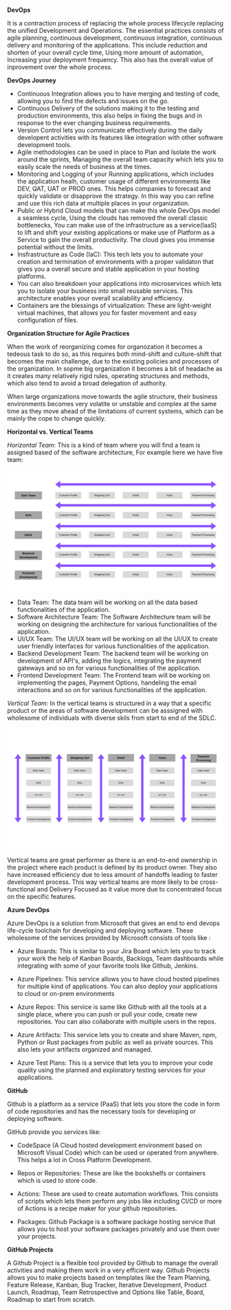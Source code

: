 **DevOps**

It is a contraction process of replacing the whole process lifecycle replacing the unified Development and Operations. The essential practices consists of agile planning, continuous development, continuous integration, continuous delivery and monitoring of the applications. This include reduction and shorten of your overall cycle time, Using more amount of automation, Increasing your deployment frequency. This also has the overall value of inprovement over the whole process.

**DevOps Journey**

- Continuous Integration allows you to have merging and testing of code, allowing you to find the defects and issues on the go.
- Continuous Delivery of the solutions making it to the testing and production environments, this also helps in fixing the bugs and in response to the ever changing business requirements.
- Version Control lets you communicate effectively during the daily developent activities with its features like integration with other software development tools.
- Agile methodologies can be used in place to Plan and Isolate the work around the sprints, Managing the overall team capacity which lets you to easily scale the needs of business at the times.
- Monitoring and Logging of your Running applications, which includes the application healh, customer usage of different environments like DEV, QAT, UAT or PROD ones. This helps companies to forecast and quickly validate or disapprove the strategy. In this way you can refine and use this rich data at multiple places in your organization.
- Public or Hybrid Cloud models that can make this whole DevOps model a seamless cycle, Using the clouds has removed the overall classic bottlenecks, You can make use of the infrastructure as a service(IaaS) to lift and shift your existing applications or make use of Platform as a Service to gain the overall productivity. The cloud gives you immense potential without the limits.
- Insfrastructure as Code (IaC): This tech lets you to automate your creation and termination of environments with a proper validaton that gives you a overall secure and stable application in your hosting platforms.
- You can also breakdown your applications into microservices which lets you to isolate your business into small reusable services. This architecture enables your overall scalability and efficiency.
- Containers are the blessings of virtualization: These are light-weight virtual machines, that allows you for faster movement and easy configuration of files.

**Organization Structure for Agile Practices**

When the work of reorganizing comes for organozation it becomes a tedeous task to do so, as this requires both mind-shift and culture-shift that becomes the main challenge, due to the existing policies and processes of the organization. In sopme big organization it becomes a bit of headache as it creates many relatively rigid rules, operating structures and methods, which also tend to avoid a broad delegation of authority.

When large organizations move towards the agile structure, their business environments becomes very volatite or unstable and complex at the same time as they move ahead of the limitations of current systems, which can be mainly the cope to change quickly.

**Horizontal vs. Vertical Teams**

*Horizontal Team:* This is a kind of team where you will find a team is assigned based of the software architecture, For example here we have five team:

![Image 1](https://github.com/cloud-devops-enthusiast/Microsoft-Certified-DevOps-Engineer-Expert/blob/8e4a31404e4eaf173c8e9da32aa209cc86aceeca/Images/Image%201.png)

- Data Team: The data team will be working on all the data based functionalities of the application.
- Software Architecture Team: The Software Architecture team will be working on designing the architecture for various functionalities of the application.
- UI/UX Team: The UI/UX team will be working on all the UI/UX to create user friendly interfaces for various functionalities of the application.
- Backend Development Team: The backend team will be working on development of API's, adding the logics, integrating the payment gateways and so on for various functionalities of the application.
- Frontend Development Team: The Frontend team will be working on implementing the pages, Payment Options, handeling the email interactions and so on for various functionalities of the application.

*Vertical Team:* In the vertical teams is structured in a way that a specific product or the areas of software development can be asssigned with wholesome of individuals with diverse skils from start to end of the SDLC.

![Image 2](https://github.com/cloud-devops-enthusiast/Microsoft-Certified-DevOps-Engineer-Expert/blob/8e4a31404e4eaf173c8e9da32aa209cc86aceeca/Images/Image%202.png)

Vertical teams are great performer as there is an end-to-end ownership in the project where each product is defined by its product owner. They also have increased efficiency due to less amount of handoffs leading to faster development process. This way vertical teams are more likely to be cross-functional and Delivery Focused as it value more due to concentrated focus on the specific features.

**Azure DevOps**

Azure DevOps is a solution from Microsoft that gives an end to end devops life-cycle toolchain for developing and deploying software. These wholesome of the services provided by Microsoft consists of tools like :

- Azure Boards: This is similar to your Jira Board which lets you to track your work the help of Kanban Boards, Backlogs, Team dashboards while integrating with some of your favorite tools like Github, Jenkins.

- Azure Pipelines: This service allows you to have cloud hosted pipelines for multiple kind of applications. You can also deploy your applications to cloud or on-prem environments

- Azure Repos: This service is same like Github with all the tools at a single place, where you can push or pull your code, create new repositories. You can also collaborate with multiple users in the repos.

- Azure Artifacts: This service lets you to create and share Maven, npm, Python or Rust packages from public as well as private sources. This also lets your artifacts organized and managed.

- Azure Test Plans: This is a service that lets you to improve your code quality using the planned and exploratory testing services for your applications.

**GitHub**

Github is a platform as a service (PaaS) that lets you store the code in form of code repositories and has the necessary tools for developing or deploying software.

GitHub provide you services like:

- CodeSpace (A Cloud hosted development environment based on Microsoft Visual Code) which can be used or operated from anywhere. This helps a lot in Cross Platform Development.

- Repos or Repositories: These are like the bookshelfs or containers which is used to store code.

- Actions: These are used to create automation workflows. This consists of scripts which lets them perform any jobs like including CI/CD or more of Actions is a recipe maker for your github repositories.

- Packages: Github Package is a software package hosting service that allows you to host your software packages privately and use them over your projects.

**GitHub Projects**

A Github Project is a flexible tool provided by Github to manage the overall activities and making them work in a very efficient way. Github Projects allows you to make projects based on templates like the Team Planning, Feature Release, Kanban, Bug Tracker, Iterative Development, Product Launch, Roadmap, Team Retrospective and Options like Table, Board, Roadmap to start from scratch.